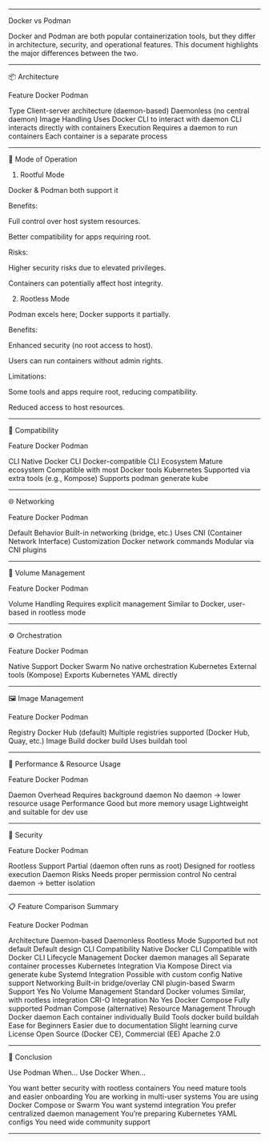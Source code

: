 

---

Docker vs Podman

Docker and Podman are both popular containerization tools, but they differ in architecture, security, and operational features. This document highlights the major differences between the two.


---

📦 Architecture

Feature	Docker	Podman

Type	Client-server architecture (daemon-based)	Daemonless (no central daemon)
Image Handling	Uses Docker CLI to interact with daemon	CLI interacts directly with containers
Execution	Requires a daemon to run containers	Each container is a separate process



---

🔐 Mode of Operation

1. Rootful Mode

Docker & Podman both support it

Benefits:

Full control over host system resources.

Better compatibility for apps requiring root.


Risks:

Higher security risks due to elevated privileges.

Containers can potentially affect host integrity.



2. Rootless Mode

Podman excels here; Docker supports it partially.

Benefits:

Enhanced security (no root access to host).

Users can run containers without admin rights.


Limitations:

Some tools and apps require root, reducing compatibility.

Reduced access to host resources.




---

🔄 Compatibility

Feature	Docker	Podman

CLI	Native Docker CLI	Docker-compatible CLI
Ecosystem	Mature ecosystem	Compatible with most Docker tools
Kubernetes	Supported via extra tools (e.g., Kompose)	Supports podman generate kube



---

🌐 Networking

Feature	Docker	Podman

Default Behavior	Built-in networking (bridge, etc.)	Uses CNI (Container Network Interface)
Customization	Docker network commands	Modular via CNI plugins



---

💾 Volume Management

Feature	Docker	Podman

Volume Handling	Requires explicit management	Similar to Docker, user-based in rootless mode



---

⚙️ Orchestration

Feature	Docker	Podman

Native Support	Docker Swarm	No native orchestration
Kubernetes	External tools (Kompose)	Exports Kubernetes YAML directly



---

🖼️ Image Management

Feature	Docker	Podman

Registry	Docker Hub (default)	Multiple registries supported (Docker Hub, Quay, etc.)
Image Build	docker build	Uses buildah tool



---

🚀 Performance & Resource Usage

Feature	Docker	Podman

Daemon Overhead	Requires background daemon	No daemon → lower resource usage
Performance	Good but more memory usage	Lightweight and suitable for dev use



---

🔐 Security

Feature	Docker	Podman

Rootless Support	Partial (daemon often runs as root)	Designed for rootless execution
Daemon Risks	Needs proper permission control	No central daemon → better isolation



---

📋 Feature Comparison Summary

Feature	Docker	Podman

Architecture	Daemon-based	Daemonless
Rootless Mode	Supported but not default	Default design
CLI Compatibility	Native Docker CLI	Compatible with Docker CLI
Lifecycle Management	Docker daemon manages all	Separate container processes
Kubernetes Integration	Via Kompose	Direct via generate kube
Systemd Integration	Possible with custom config	Native support
Networking	Built-in bridge/overlay	CNI plugin-based
Swarm Support	Yes	No
Volume Management	Standard Docker volumes	Similar, with rootless integration
CRI-O Integration	No	Yes
Docker Compose	Fully supported	Podman Compose (alternative)
Resource Management	Through Docker daemon	Each container individually
Build Tools	docker build	buildah
Ease for Beginners	Easier due to documentation	Slight learning curve
License	Open Source (Docker CE), Commercial (EE)	Apache 2.0



---

📌 Conclusion

Use Podman When…	Use Docker When…

You want better security with rootless containers	You need mature tools and easier onboarding
You are working in multi-user systems	You are using Docker Compose or Swarm
You want systemd integration	You prefer centralized daemon management
You’re preparing Kubernetes YAML configs	You need wide community support



---

